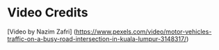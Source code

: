 # Video Credits

[Video by Nazim Zafri] (https://www.pexels.com/video/motor-vehicles-traffic-on-a-busy-road-intersection-in-kuala-lumpur-3148317/)
